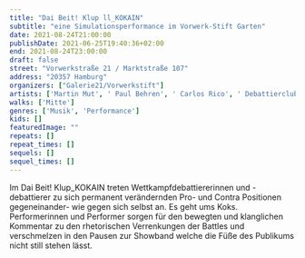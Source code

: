 ```yaml
---
title: "Dai Beit! Klup ll_KOKAIN"
subtitle: "eine Simulationsperformance im Vorwerk-Stift Garten"
date: 2021-08-24T21:00:00
publishDate: 2021-06-25T19:40:36+02:00
end: 2021-08-24T23:00:00
draft: false
street: "Vorwerkstraße 21 / Marktstraße 107"
address: "20357 Hamburg"
organizers: ["Galerie21/Vorwerkstift"]
artists: ['Martin Mut', ' Paul Behren', ' Carlos Rico', ' Debattierclub Hamburg']
walks: ['Mitte']
genres: ['Musik', 'Performance']
kids: []
featuredImage: ""
repeats: []
repeat_times: []
sequels: []
sequel_times: []
---
```


Im Dai Beit! Klup_KOKAIN treten Wettkampfdebattiererinnen und -debattierer zu sich permanent verändernden Pro- und Contra Positionen gegeneinander- wie gegen sich selbst an. Es geht ums Koks. Performerinnen und Performer sorgen für den bewegten und klanglichen Kommentar zu den rhetorischen Verrenkungen der Battles und verschmelzen in den Pausen zur Showband welche die Füße des Publikums nicht still stehen lässt.